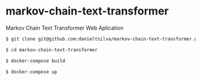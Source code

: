 # markov-chain-text-transformer

Markov Chain Text Transformer Web Aplication

```sh
$ git clone git@github.com:danieltsilva/markov-chain-text-transformer.git --recursive

$ cd markov-chain-text-transformer

$ docker-compose build

$ docker-compose up
```